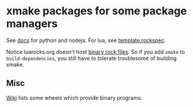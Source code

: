 # xmake packages for some package managers

See [docs](docs) for python and nodejs. For lua, see [template.rockspec](template.rockspec).

Notice luarocks.org doesn't host
[binary rock files](https://github.com/luarocks/luarocks/wiki/Hosting-binary-rocks).
So if you add `xmake` to `build-dependencies`, you still have to tolerate
troublesome of building xmake.

## Misc

[Wiki](https://github.com/xmake-io/xmake-wheel/wiki) lists some wheels which
provide binary programs.
